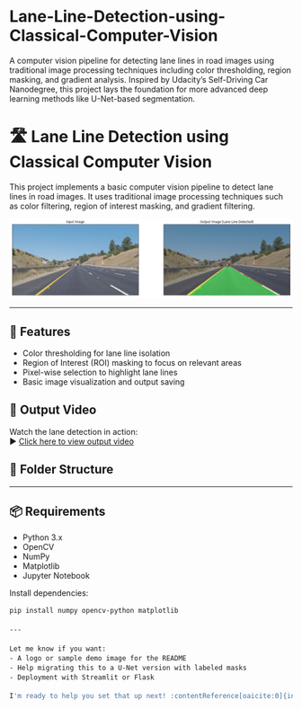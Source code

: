 # Lane-Line-Detection-using-Classical-Computer-Vision
A computer vision pipeline for detecting lane lines in road images using traditional image processing techniques including color thresholding, region masking, and gradient analysis. Inspired by Udacity’s Self-Driving Car Nanodegree, this project lays the foundation for more advanced deep learning methods like U-Net-based segmentation.

# 🛣️ Lane Line Detection using Classical Computer Vision

This project implements a basic computer vision pipeline to detect lane lines in road images. It uses traditional image processing techniques such as color filtering, region of interest masking, and gradient filtering.

![Demo](https://github.com/1216-dev/Lane-Line-Detection-using-Classical-Computer-Vision/blob/main/outputs.png)

---

## 🚗 Features

- Color thresholding for lane line isolation
- Region of Interest (ROI) masking to focus on relevant areas
- Pixel-wise selection to highlight lane lines
- Basic image visualization and output saving
## 🎥 Output Video

Watch the lane detection in action:  
▶️ [Click here to view output video](./lane_output.mp4)

<!-- For GitHub Pages or local preview -->
<!--
<video width="720" controls>
  <source src="lane_output.mp4" type="video/mp4">
  Your browser does not support the video tag.
</video>
-->


## 📁 Folder Structure


---

## 📦 Requirements

- Python 3.x
- OpenCV
- NumPy
- Matplotlib
- Jupyter Notebook

Install dependencies:

```bash
pip install numpy opencv-python matplotlib

---

Let me know if you want:
- A logo or sample demo image for the README
- Help migrating this to a U-Net version with labeled masks
- Deployment with Streamlit or Flask

I'm ready to help you set that up next! ​:contentReference[oaicite:0]{index=0}​

